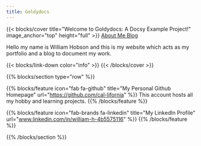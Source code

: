 ```yaml
---
title: Goldydocs
---
```


{{< blocks/cover title="Welcome to Goldydocs: A Docsy Example Project!" image_anchor="top" height="full" >}}
<a class="btn btn-lg btn-primary me-3 mb-4" href="/about/">
  About Me <i class="fas fa-arrow-alt-circle-right ms-2"></i>
</a>
<a class="btn btn-lg btn-secondary me-3 mb-4" href="/blog/">
  Blog <i class="fa-solid fa-pen-nip ms-2 "></i>
</a>
<p class="lead mt-5">Hello my name is William Hobson and this is my website which acts as my portfolio and a blog to document my work.</p>
{{< blocks/link-down color="info" >}}
{{< /blocks/cover >}}


{{% blocks/section type="row" %}}

{{% blocks/feature icon="fab fa-github" title="My Personal Github Homepage" url="https://github.com/cal-lifornia" %}}
This account hosts all my hobby and learning projects.
{{% /blocks/feature %}}

{{% blocks/feature icon="fab-brands fa-linkedin" title="My LinkedIn Profile" url="www.linkedin.com/in/william-h-4b5575116" %}}
{{% /blocks/feature %}}

{{% /blocks/section %}}


